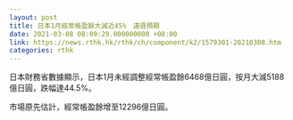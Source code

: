 ```yaml
---
layout: post
title: 日本1月經常帳盈餘大減近45%　遠遜預期
date: 2021-03-08 08:09:29.000000000 +08:00
link: https://news.rthk.hk/rthk/ch/component/k2/1579301-20210308.htm
categories: rthk
---
```


日本財務省數據顯示，日本1月未經調整經常帳盈餘6468億日圓，按月大減5188億日圓，跌幅達44.5%。

市場原先估計，經常帳盈餘增至12296億日圓。
